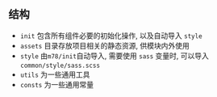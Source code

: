 ## 结构

- `init` 包含所有组件必要的初始化操作, 以及自动导入 `style`
- `assets` 目录存放项目相关的静态资源, 供模块内外使用
- `style` 由`m78/init`自动导入, 需要使用 `sass` 变量时, 可以导入 `common/style/sass.scss`
- `utils` 为一些通用工具
- `consts` 为一些通用常量

